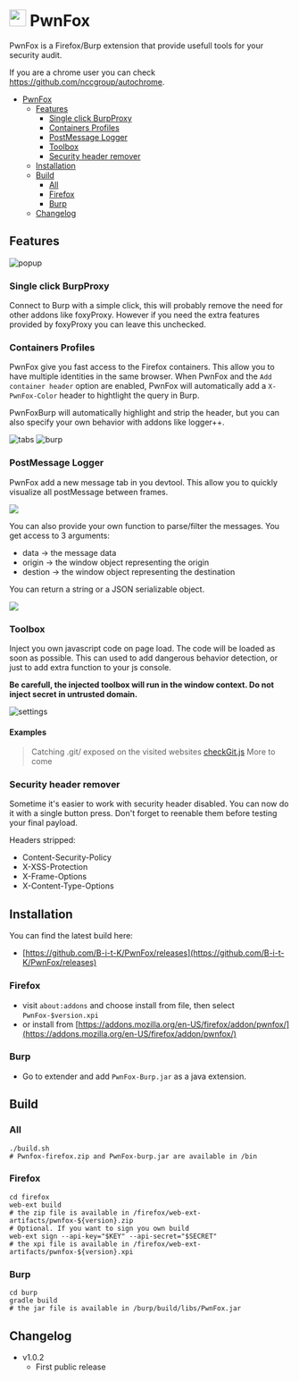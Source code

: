 # <img src="/firefox/icons/icon.svg" width=30> PwnFox

PwnFox is a Firefox/Burp extension that provide usefull tools for your security audit.

If you are a chrome user you can check https://github.com/nccgroup/autochrome.

- [PwnFox](#img-srcfirefoxiconsiconsvg-width30-pwnfox)
  - [Features](#features)
    - [Single click BurpProxy](#single-click-burpproxy)
    - [Containers Profiles](#containers-profiles)
    - [PostMessage Logger](#postmessage-logger)
    - [Toolbox](#toolbox)
    - [Security header remover](#security-header-remover)
  - [Installation](#installation)
  - [Build](#build)
    - [All](#all)
    - [Firefox](#firefox)
    - [Burp](#burp)
  - [Changelog](#changelog)

## Features

![popup](/screenshots/popup.png)

### Single click BurpProxy

Connect to Burp with a simple click, this will probably remove the need for other addons like foxyProxy. However if you need the extra features provided by foxyProxy you can leave this unchecked.

### Containers Profiles

PwnFox give you fast access to the Firefox containers. This allow you to have multiple identities in the same browser.
When PwnFox and the `Add container header` option are enabled, PwnFox will automatically add a `X-PwnFox-Color` header to hightlight the query in Burp.

PwnFoxBurp will automatically highlight and strip the header, but you can also specify your own behavior with addons like logger++.

![tabs](/screenshots/tabs.png)
![burp](/screenshots/burp.png)

### PostMessage Logger

PwnFox add a new message tab in you devtool. This allow you to quickly visualize all postMessage between frames.

![](/screenshots/post-single.png)

You can also provide your own function to parse/filter the messages.
You get access to 3 arguments:

- data -> the message data
- origin -> the window object representing the origin
- destion -> the window object representing the destination

You can return a string or a JSON serializable object.

![](/screenshots/post-dual.png)

### Toolbox

Inject you own javascript code on page load. The code will be loaded as soon as possible. This can used to add dangerous behavior detection, or just to add extra function to your js console.

**Be carefull, the injected toolbox will run in the window context. Do not inject secret in untrusted domain.**

![settings](/screenshots/settings.png)

#### Examples

> Catching .git/ exposed on the visited websites [checkGit.js](./toolbox_examples/checkGit.js)
> More to come

### Security header remover

Sometime it's easier to work with security header disabled. You can now do it with a single button press. Don't forget to reenable them before testing your final payload.

Headers stripped:

- Content-Security-Policy
- X-XSS-Protection
- X-Frame-Options
- X-Content-Type-Options

## Installation

You can find the latest build here:

- [https://github.com/B-i-t-K/PwnFox/releases](https://github.com/B-i-t-K/PwnFox/releases)

### Firefox

- visit `about:addons` and choose install from file, then select `PwnFox-$version.xpi`
- or install from
  [https://addons.mozilla.org/en-US/firefox/addon/pwnfox/](https://addons.mozilla.org/en-US/firefox/addon/pwnfox/)

### Burp

- Go to extender and add `PwnFox-Burp.jar` as a java extension.

## Build

### All

```shell
./build.sh
# Pwnfox-firefox.zip and PwnFox-burp.jar are available in /bin
```

### Firefox

```shell
cd firefox
web-ext build
# the zip file is available in /firefox/web-ext-artifacts/pwnfox-${version}.zip
# Optional. If you want to sign you own build
web-ext sign --api-key="$KEY" --api-secret="$SECRET"
# the xpi file is available in /firefox/web-ext-artifacts/pwnfox-${version}.xpi

```

### Burp

```shell
cd burp
gradle build
# the jar file is available in /burp/build/libs/PwnFox.jar
```

## Changelog

- v1.0.2
  - First public release
